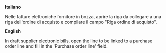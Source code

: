 **Italiano**

Nelle fatture elettroniche fornitore in bozza, aprire la riga da collegare a una riga
dell'ordine di acquisto e compilare il campo "Riga ordine di acquisto".

**English**

In draft supplier electronic bills, open the line to be linked to a purchase order line
and fill in the 'Purchase order line' field.
